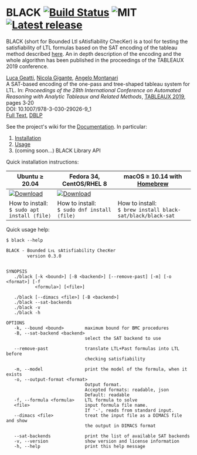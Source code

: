 # BLACK [![Build Status](https://api.cirrus-ci.com/github/black-sat/black.svg)](https://cirrus-ci.com/github/black-sat/black)  ![MIT](https://img.shields.io/badge/license-MIT-brightgreen) [![Latest release](https://badgen.net/github/release/black-sat/black)](https://github.com/black-sat/black/releases/tag/v0.4.0)

BLACK (short for Bounded Ltl sAtisfiability ChecKer) is a tool for testing the
satisfiability of LTL formulas based on the SAT encoding of the tableau method
described [here][Reynolds]. An in depth description of the encoding and the
whole algorithm has been published in the proceedings of the TABLEAUX 2019 
conference.

[Luca Geatti][Geatti], [Nicola Gigante][Gigante], [Angelo Montanari][Montanari]  
A SAT-based encoding of the one-pass and tree-shaped tableau system for LTL. 
In: *Proceedings of the 28th International Conference on Automated Reasoning with 
Analytic Tableaux and Related Methods*, [TABLEAUX 2019][Tableaux], pages 3‑20  
DOI: 10.1007/978-3-030-29026-9_1  
[Full Text][Paper], [DBLP][DBLP]

See the project's wiki for the [Documentation][Home]. In particular:

1. [Installation][Installation]
2. [Usage][Usage]
3. (coming soon...) BLACK Library API

Quick installation instructions:

| Ubuntu ≥ 20.04             | Fedora 34, CentOS/RHEL&nbsp;8 | macOS ≥ 10.14 with [Homebrew][Homebrew] |
|----------------------------|------------------------------|-----------------------------|
| [![Download](https://badgen.net/badge/Download%20v0.4.0/.deb/green)][pkg.deb] | [![Download](https://badgen.net/badge/Download%20v0.4.0/.rpm/green)][pkg.rpm]| |
| How to install:<br/>`$ sudo apt install ⟨file⟩` | How to install:<br/>`$ sudo dnf install ⟨file⟩` |How to install:<br/>`$ brew install black-sat/black/black-sat`|

Quick usage help:
```
$ black --help

BLACK - Bounded Lᴛʟ sAtisfiability ChecKer
        version 0.3.0


SYNOPSIS
   ./black [-k <bound>] [-B <backend>] [--remove-past] [-m] [-o <format>] [-f
           <formula>] [<file>]

   ./black [--dimacs <file>] [-B <backend>]
   ./black --sat-backends
   ./black -v
   ./black -h

OPTIONS
   -k, --bound <bound>        maximum bound for BMC procedures
   -B, --sat-backend <backend>
                              select the SAT backend to use

   --remove-past              translate LTL+Past formulas into LTL before
                              checking satisfiability

   -m, --model                print the model of the formula, when it exists
   -o, --output-format <format>
                              Output format.
                              Accepted formats: readable, json
                              Default: readable
   -f, --formula <formula>    LTL formula to solve
   <file>                     input formula file name.
                              If '-', reads from standard input.
   --dimacs <file>            treat the input file as a DIMACS file and show
                              the output in DIMACS format

   --sat-backends             print the list of available SAT backends
   -v, --version              show version and license information
   -h, --help                 print this help message
```


[Reynolds]: https://arxiv.org/abs/1609.04102
[CMake]: https://cmake.org
[zlib]: https://zlib.net/
[hopscotch]: https://github.com/Tessil/hopscotch-map
[CMS]: https://github.com/msoos/cryptominisat
[MiniSAT]: http://minisat.se/
[Z3]: https://github.com/Z3Prover/z3
[MathSAT]: http://mathsat.fbk.eu
[Homebrew]: https://brew.sh
[Geatti]: https://users.dimi.uniud.it/~luca.geatti
[Gigante]: https://users.dimi.uniud.it/~nicola.gigante
[Montanari]: https://users.dimi.uniud.it/~angelo.montanari
[Tableaux]: https://tableaux2019.org/
[Paper]: https://users.dimi.uniud.it/~nicola.gigante/papers/GeattiGM19.pdf
[DBLP]: https://dblp.org/rec/conf/tableaux/GeattiGM19.html
[Home]: https://github.com/black-sat/black/wiki/Home 
[Installation]: https://github.com/black-sat/black/wiki/Installation 
[Usage]: https://github.com/black-sat/black/wiki/Usage 
[pkg.deb]: https://github.com/black-sat/black/releases/download/v0.4.0/black-sat-0.4.0-1.x86_64.deb
[pkg.rpm]: https://github.com/black-sat/black/releases/download/v0.4.0/black-sat-0.4.0-1.x86_64.rpm
